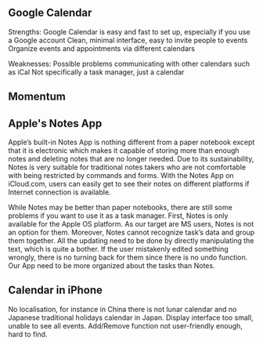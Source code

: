 
## Google Calendar
Strengths:
Google Calendar is easy and fast to set up, especially if you use a Google account
Clean, minimal interface, easy to invite people to events
Organize events and appointments via different calendars

Weaknesses:
Possible problems communicating with other calendars such as iCal
Not specifically a task manager, just a calendar

## Momentum 

## Apple's Notes App
Apple’s built-in Notes App is nothing different from a paper notebook except that it is electronic which makes it capable of storing more than enough notes and deleting notes that are no longer needed. Due to its sustainability, Notes is very suitable for traditional notes takers who are not comfortable with being restricted by commands and forms. With the Notes App on iCloud.com, users can easily get to see their notes on different platforms if Internet connection is available. 

While Notes may be better than paper notebooks, there are still some problems if you want to use it as a task manager. First, Notes is only available for the Apple OS platform. As our target are MS users, Notes is not an option for them. Moreover, Notes cannot recognize task’s data and group them together. All the updating need to be done by directly manipulating the text, which is quite a bother. If the user mistakenly edited something wrongly, there is no turning back for them since there is no undo function. Our App need to be more organized about the tasks than Notes.

## Calendar in iPhone
No localisation, for instance in China there is not lunar calendar and no Japanese traditional holidays calendar in Japan. 
Display interface too small, unable to see all events.
Add/Remove function not user-friendly enough, hard to find.